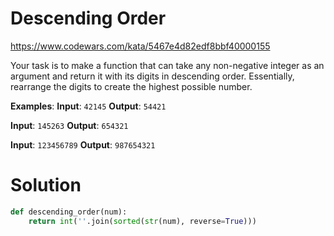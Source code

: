 # Descending Order

https://www.codewars.com/kata/5467e4d82edf8bbf40000155

Your task is to make a function that can take any non-negative integer as an argument and return it with its digits in
descending order. Essentially, rearrange the digits to create the highest possible number.

**Examples**:
**Input**: `42145` **Output**: `54421`

**Input**: `145263` **Output**: `654321`

**Input**: `123456789` **Output**: `987654321`

# Solution

```python
def descending_order(num):
    return int(''.join(sorted(str(num), reverse=True)))
```